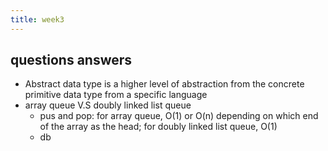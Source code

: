```yaml
---
title: week3
---
```


## questions answers
- Abstract data type is a higher level of abstraction from the concrete primitive data type from a specific language
- array queue V.S doubly linked list queue
  - pus and pop: for array queue, O(1) or O(n) depending on which end of the array as the head; for doubly linked list queue, O(1)
  - db
